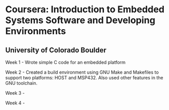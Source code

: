 # Coursera: Introduction to Embedded Systems Software and Developing Environments

## University of Colorado Boulder

Week 1 - Wrote simple C code for an embedded platform

Week 2 - Created a build environment using GNU Make and Makefiles to support two platforms: HOST and MSP432. Also used other features in the GNU toolchain.

Week 3 -

Week 4 - 
